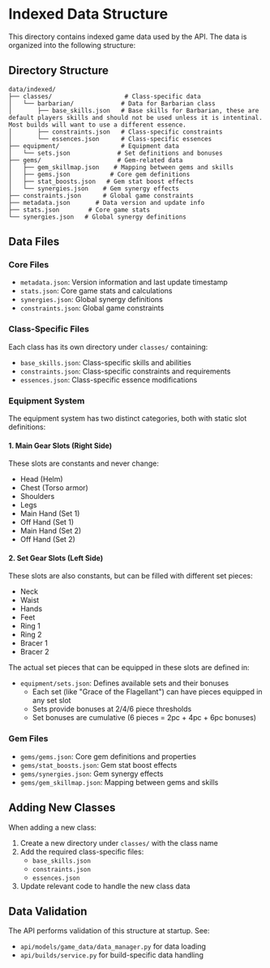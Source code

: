 # Indexed Data Structure

This directory contains indexed game data used by the API. The data is organized into the following structure:

## Directory Structure

```text
data/indexed/
├── classes/                    # Class-specific data
│   └── barbarian/             # Data for Barbarian class
│       ├── base_skills.json   # Base skills for Barbarian, these are default players skills and should not be used unless it is intentinal. Most builds will want to use a different essence.
│       ├── constraints.json   # Class-specific constraints
│       └── essences.json      # Class-specific essences
├── equipment/                 # Equipment data
│   └── sets.json             # Set definitions and bonuses
├── gems/                     # Gem-related data
│   ├── gem_skillmap.json    # Mapping between gems and skills
│   ├── gems.json           # Core gem definitions
│   ├── stat_boosts.json   # Gem stat boost effects
│   └── synergies.json    # Gem synergy effects
├── constraints.json      # Global game constraints
├── metadata.json       # Data version and update info
├── stats.json        # Core game stats
└── synergies.json   # Global synergy definitions
```

## Data Files

### Core Files

- `metadata.json`: Version information and last update timestamp
- `stats.json`: Core game stats and calculations
- `synergies.json`: Global synergy definitions
- `constraints.json`: Global game constraints

### Class-Specific Files

Each class has its own directory under `classes/` containing:

- `base_skills.json`: Class-specific skills and abilities
- `constraints.json`: Class-specific constraints and requirements
- `essences.json`: Class-specific essence modifications

### Equipment System

The equipment system has two distinct categories, both with static slot definitions:

#### 1. Main Gear Slots (Right Side)

These slots are constants and never change:

- Head (Helm)
- Chest (Torso armor)
- Shoulders
- Legs
- Main Hand (Set 1)
- Off Hand (Set 1)
- Main Hand (Set 2)
- Off Hand (Set 2)

#### 2. Set Gear Slots (Left Side)

These slots are also constants, but can be filled with different set pieces:

- Neck
- Waist
- Hands
- Feet
- Ring 1
- Ring 2
- Bracer 1
- Bracer 2

The actual set pieces that can be equipped in these slots are defined in:

- `equipment/sets.json`: Defines available sets and their bonuses
  - Each set (like "Grace of the Flagellant") can have pieces equipped in any set slot
  - Sets provide bonuses at 2/4/6 piece thresholds
  - Set bonuses are cumulative (6 pieces = 2pc + 4pc + 6pc bonuses)

### Gem Files

- `gems/gems.json`: Core gem definitions and properties
- `gems/stat_boosts.json`: Gem stat boost effects
- `gems/synergies.json`: Gem synergy effects
- `gems/gem_skillmap.json`: Mapping between gems and skills

## Adding New Classes

When adding a new class:

1. Create a new directory under `classes/` with the class name
2. Add the required class-specific files:
   - `base_skills.json`
   - `constraints.json`
   - `essences.json`
3. Update relevant code to handle the new class data

## Data Validation

The API performs validation of this structure at startup. See:

- `api/models/game_data/data_manager.py` for data loading
- `api/builds/service.py` for build-specific data handling
